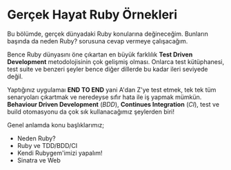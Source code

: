 # Gerçek Hayat Ruby Örnekleri

Bu bölümde, gerçek dünyadaki Ruby konularına değineceğim. Bunların başında da neden Ruby? sorusuna cevap vermeye çalışacağım.

Bence Ruby dünyasını öne çıkartan en büyük farklılık **Test Driven Development** metodolojisinin çok gelişmiş olması. Onlarca test kütüphanesi, test suite ve benzeri şeyler bence diğer dillerde bu kadar ileri seviyede değil.

Yaptığınız uygulamaı **END TO END** yani A'dan Z'ye test etmek, tek tek tüm senaryoları çıkartmak ve neredeyse sıfır hata ile iş yapmak mümkün. **Behaviour Driven Development** (*BDD*), **Continues Integration** (*CI*), test ve build otomasyonu da çok sık kullanacağımız şeylerden biri!

Genel anlamda konu başlıklarımız;

* Neden Ruby?
* Ruby ve TDD/BDD/CI
* Kendi Rubygem'imizi yapalım!
* Sinatra ve Web